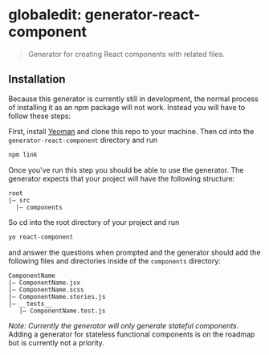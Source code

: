 # globaledit: generator-react-component
> Generator for creating React components with related files.

## Installation

Because this generator is currently still in development, the normal process of installing it as an npm package will not work. Instead you will have to follow these steps:

First, install [Yeoman](http://yeoman.io) and clone this repo to your machine. Then cd into the `generator-react-component` directory and run

```bash
npm link
```

Once you've run this step you should be able to use the generator. The generator expects that your project will have the following structure:

```
root
|— src
  |— components
```
So cd into the root directory of your project and run

```bash
yo react-component
```
and answer the questions when prompted and the generator should add the following files and directories inside of the `components` directory:
```
ComponentName
|— ComponentName.jsx
|— ComponentName.scss
|— ComponentName.stories.js
|— __tests__
   |— ComponentName.test.js
```
*Note: Currently the generator will only generate stateful components.* Adding a generator for stateless functional components is on the roadmap but is currently not a priority.
